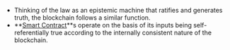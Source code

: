 - Thinking of the law as an epistemic machine that ratifies and generates truth, the blockchain follows a similar function.
- **[Smart Contract](../notes/Smart_Contract)**s operate on the basis of its inputs being self-referentially true according to the internally consistent nature of the blockchain. 